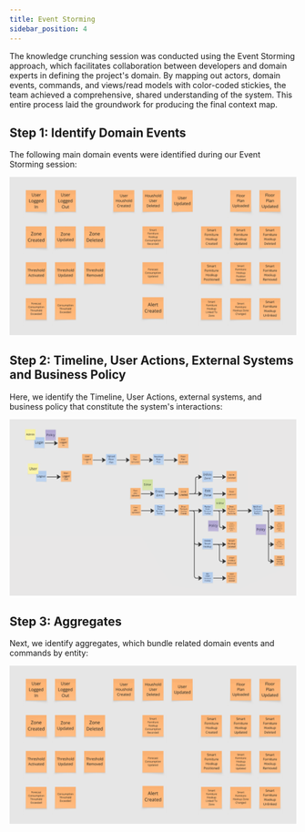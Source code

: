 ```yaml
---
title: Event Storming
sidebar_position: 4
---
```


The knowledge crunching session was conducted using the Event Storming approach, which facilitates collaboration
between developers and domain experts in defining the project's domain. By mapping out actors,
domain events, commands, and views/read models with color-coded stickies, the team achieved a comprehensive,
shared understanding of the system. This entire process laid the groundwork for producing the final context map.

## Step 1: Identify Domain Events
The following main domain events were identified during our Event Storming session:

![](../img/event_storming/main_domain_events.png)

## Step 2: Timeline, User Actions, External Systems and Business Policy
Here, we identify the Timeline, User Actions, external systems, and business policy that constitute the
system's interactions:

![](../img/event_storming/es2.png)

## Step 3: Aggregates
Next, we identify aggregates, which bundle related domain events and commands by entity:

![](../img/event_storming/main_domain_events.png)
